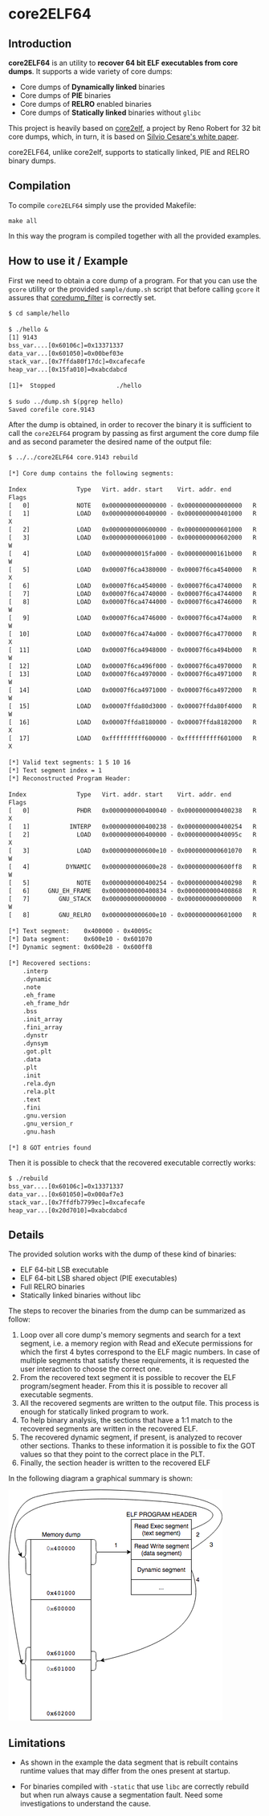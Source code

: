 # core2ELF64

## Introduction

**core2ELF64** is an utility to **recover 64 bit ELF executables from core dumps**. It supports a wide variety of core dumps:
  * Core dumps of **Dynamically linked** binaries
  * Core dumps of **PIE** binaries 
  * Core dumps of **RELRO** enabled binaries
  * Core dumps of **Statically linked** binaries without `glibc`

This project is heavily based on [core2elf](https://bitbucket.org/renorobert/core2elf.git), a project by Reno Robert for 32 bit core dumps, which, in turn, it is based on [Silvio Cesare's white paper](https://bitbucket.org/renorobert/core2elf/src/9194ebc6d72b1c85f8f6844af85681580522d75b/core-reconstruction.txt?at=master&fileviewer=file-view-default).

core2ELF64, unlike core2elf, supports to statically linked, PIE and RELRO binary dumps.

## Compilation
To compile `core2ELF64` simply use the provided Makefile:

```
make all
```

In this way the program is compiled together with all the provided examples.

## How to use it / Example

First we need to obtain a core dump of a program. For that you can use the `gcore` utility or the provided `sample/dump.sh` script that before calling `gcore` it assures that [coredump_filter](man7.org/linux/man-pages/man5/core.5.html) is correctly set.

```
$ cd sample/hello

$ ./hello &
[1] 9143
bss_var....[0x60106c]=0x13371337
data_var...[0x601050]=0x00bef03e
stack_var..[0x7ffda80f17dc]=0xcafecafe
heap_var...[0x15fa010]=0xabcdabcd

[1]+  Stopped                 ./hello

$ sudo ../dump.sh $(pgrep hello)
Saved corefile core.9143
```

After the dump is obtained, in order to recover the binary it is sufficient to call the `core2ELF64` program by passing as first argument the core dump file and as second parameter the desired name of the output file: 

```
$ ../../core2ELF64 core.9143 rebuild

[*] Core dump contains the following segments:

Index              Type   Virt. addr. start    Virt. addr. end      Flags
[   0]             NOTE   0x0000000000000000 - 0x0000000000000000   R    
[   1]             LOAD   0x0000000000400000 - 0x0000000000401000   R   X
[   2]             LOAD   0x0000000000600000 - 0x0000000000601000   R    
[   3]             LOAD   0x0000000000601000 - 0x0000000000602000   R W  
[   4]             LOAD   0x00000000015fa000 - 0x000000000161b000   R W  
[   5]             LOAD   0x00007f6ca4380000 - 0x00007f6ca4540000   R   X
[   6]             LOAD   0x00007f6ca4540000 - 0x00007f6ca4740000   R    
[   7]             LOAD   0x00007f6ca4740000 - 0x00007f6ca4744000   R    
[   8]             LOAD   0x00007f6ca4744000 - 0x00007f6ca4746000   R W  
[   9]             LOAD   0x00007f6ca4746000 - 0x00007f6ca474a000   R W  
[  10]             LOAD   0x00007f6ca474a000 - 0x00007f6ca4770000   R   X
[  11]             LOAD   0x00007f6ca4948000 - 0x00007f6ca494b000   R W  
[  12]             LOAD   0x00007f6ca496f000 - 0x00007f6ca4970000   R    
[  13]             LOAD   0x00007f6ca4970000 - 0x00007f6ca4971000   R W  
[  14]             LOAD   0x00007f6ca4971000 - 0x00007f6ca4972000   R W  
[  15]             LOAD   0x00007ffda80d3000 - 0x00007ffda80f4000   R W  
[  16]             LOAD   0x00007ffda8180000 - 0x00007ffda8182000   R   X
[  17]             LOAD   0xffffffffff600000 - 0xffffffffff601000   R   X

[*] Valid text segments: 1 5 10 16 
[*] Text segment index = 1
[*] Reconostructed Program Header:

Index              Type   Virt. addr. start    Virt. addr. end      Flags
[   0]             PHDR   0x0000000000400040 - 0x0000000000400238   R   X
[   1]           INTERP   0x0000000000400238 - 0x0000000000400254   R    
[   2]             LOAD   0x0000000000400000 - 0x000000000040095c   R   X
[   3]             LOAD   0x0000000000600e10 - 0x0000000000601070   R W  
[   4]          DYNAMIC   0x0000000000600e28 - 0x0000000000600ff8   R W  
[   5]             NOTE   0x0000000000400254 - 0x0000000000400298   R    
[   6]     GNU_EH_FRAME   0x0000000000400834 - 0x0000000000400868   R    
[   7]        GNU_STACK   0x0000000000000000 - 0x0000000000000000   R W  
[   8]        GNU_RELRO   0x0000000000600e10 - 0x0000000000601000   R    

[*] Text segment:    0x400000 - 0x40095c
[*] Data segment:    0x600e10 - 0x601070
[*] Dynamic segment: 0x600e28 - 0x600ff8

[*] Recovered sections:
    .interp
    .dynamic
    .note
    .eh_frame
    .eh_frame_hdr
    .bss
    .init_array
    .fini_array
    .dynstr
    .dynsym
    .got.plt
    .data
    .plt
    .init
    .rela.dyn
    .rela.plt
    .text
    .fini
    .gnu.version
    .gnu_version_r
    .gnu.hash

[*] 8 GOT entries found

```

Then it is possible to check that the recovered executable correctly works:

```
$ ./rebuild 
bss_var....[0x60106c]=0x13371337
data_var...[0x601050]=0x000af7e3
stack_var..[0x7ffdfb7799ec]=0xcafecafe
heap_var...[0x20d7010]=0xabcdabcd
```

## Details

The provided solution works with the dump of these kind of binaries:

* ELF 64-bit LSB executable
* ELF 64-bit LSB shared object (PIE executables)
* Full RELRO binaries
* Statically linked binaries without libc

The steps to recover the binaries from the dump can be summarized as follow:

1. Loop over all core dump's memory segments and search for a text segment, i.e. a memory region with Read and eXecute permissions for which the first 4 bytes correspond to the ELF magic numbers. In case of multiple segments that satisfy these requirements, it is requested the user interaction to choose the correct one. 
2. From the recovered text segment it is possible to recover the ELF program/segment header. From this it is possible to recover all executable segments. 
3. All the recovered segments are written to the output file. This process is enough for statically linked program to work.
4. To help binary analysis, the sections that have a 1:1 match to the recovered segments are written in the recovered ELF. 
5. The recovered dynamic segment, if present, is analyzed to recover other sections. Thanks to these information it is possible to fix the GOT values so that they point to the correct place in the PLT.
6. Finally, the section header is written to the recovered ELF
 
In the following diagram a graphical summary is shown:

![core recover graphical summary](img/diagram.png)

## Limitations

* As shown in the example the data segment that is rebuilt contains runtime values that may differ from the ones present at startup.

* For binaries compiled with `-static` that use `libc` are correctly rebuild but when run always cause a segmentation fault. Need some investigations to understand the cause.
